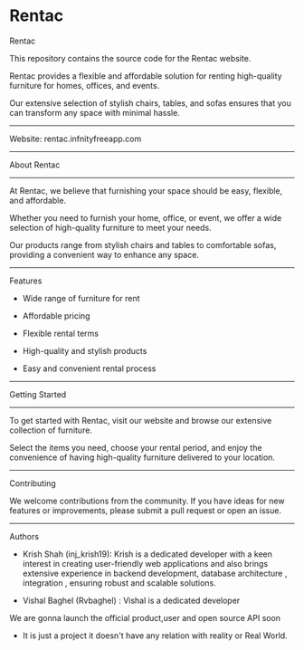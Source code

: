 # Rentac

Rentac

This repository contains the source code for the Rentac website. 

Rentac provides a flexible and affordable solution for renting high-quality furniture for homes, offices, and events. 

Our extensive selection of stylish chairs, tables, and sofas ensures that you can transform any space with minimal hassle.

-------------------------------------

Website: rentac.infnityfreeapp.com

-------------------------------------

About Rentac

-------------------------------------

At Rentac, we believe that furnishing your space should be easy, flexible, and affordable. 

Whether you need to furnish your home, office, or event, we offer a wide selection of high-quality furniture to meet your needs. 

Our products range from stylish chairs and tables to comfortable sofas, providing a convenient way to enhance any space.

--------------------------------------

Features

- Wide range of furniture for rent

- Affordable pricing

- Flexible rental terms

- High-quality and stylish products

- Easy and convenient rental process

------------------------------------

Getting Started

------------------------------------

To get started with Rentac, visit our website and browse our extensive collection of furniture. 

Select the items you need, choose your rental period, and enjoy the convenience of having high-quality furniture delivered to your location.

---------------------------------------

Contributing

We welcome contributions from the community. If you have ideas for new features or improvements, please submit a pull request or open an issue.

------------------------------------------------

Authors

- Krish Shah (inj_krish19): Krish is a dedicated developer with a keen interest in creating user-friendly web applications and also brings extensive experience in backend development, database architecture , integration , ensuring robust and scalable solutions.

- Vishal Baghel (Rvbaghel) : Vishal is a dedicated developer

We are gonna launch the official product,user and open source API soon

* It is just a project it doesn't have any relation with reality or Real World.
